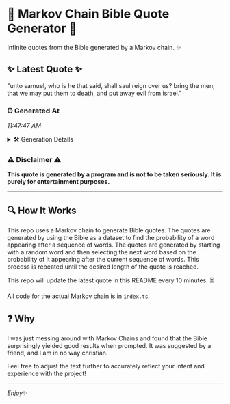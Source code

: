 # 📖 Markov Chain Bible Quote Generator 📖

Infinite quotes from the Bible generated by a Markov chain. ✨

## ✨ Latest Quote ✨
"unto samuel, who is he that said, shall saul reign over us? bring the men, that we may put them to death, and put away evil from israel."

### ⏰ Generated At
*11:47:47 AM*

<details>
    <summary>🛠️ Generation Details</summary>
    <p>
        <strong>🌱 Seed:</strong> unto<br>
        <strong>🔄 Iterations:</strong> 27<br>
        <strong>📜 Context History:</strong><br>[ unto ]: samuel,<br>[ unto, samuel, ]: who<br>[ unto, samuel,, who ]: is<br>[ unto, samuel,, who, is ]: he<br>[ unto, samuel,, who, is, he ]: that<br>[ unto, samuel,, who, is, he, that ]: said,<br>[ samuel,, who, is, he, that, said, ]: shall<br>[ who, is, he, that, said,, shall ]: saul<br>[ is, he, that, said,, shall, saul ]: reign<br>[ he, that, said,, shall, saul, reign ]: over<br>[ that, said,, shall, saul, reign, over ]: us?<br>[ said,, shall, saul, reign, over, us? ]: bring<br>[ shall, saul, reign, over, us?, bring ]: the<br>[ saul, reign, over, us?, bring, the ]: men,<br>[ reign, over, us?, bring, the, men, ]: that<br>[ over, us?, bring, the, men,, that ]: we<br>[ us?, bring, the, men,, that, we ]: may<br>[ bring, the, men,, that, we, may ]: put<br>[ the, men,, that, we, may, put ]: them<br>[ men,, that, we, may, put, them ]: to<br>[ that, we, may, put, them, to ]: death,<br>[ we, may, put, them, to, death, ]: and<br>[ may, put, them, to, death,, and ]: put<br>[ put, them, to, death,, and, put ]: away<br>[ them, to, death,, and, put, away ]: evil<br>[ to, death,, and, put, away, evil ]: from<br>[ death,, and, put, away, evil, from ]: israel.<br>
    </p>
</details>

### ⚠️ Disclaimer ⚠️
**This quote is generated by a program and is not to be taken seriously. It is purely for entertainment purposes.**

---

## 🔍 How It Works

This repo uses a Markov chain to generate Bible quotes. The quotes are generated by using the Bible as a dataset to find the probability of a word appearing after a sequence of words. The quotes are generated by starting with a random word and then selecting the next word based on the probability of it appearing after the current sequence of words. This process is repeated until the desired length of the quote is reached.

This repo will update the latest quote in this README every 10 minutes. ⏳

All code for the actual Markov chain is in `index.ts`.

## ❓ Why

I was just messing around with Markov Chains and found that the Bible surprisingly yielded good results when prompted. 
It was suggested by a friend, and I am in no way christian.

Feel free to adjust the text further to accurately reflect your intent and experience with the project!

---

*Enjoy*✨
